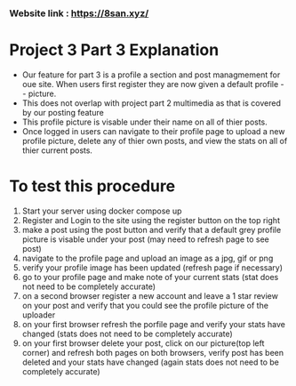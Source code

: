 ### Website link : https://8san.xyz/ 
  
# Project 3 Part 3 Explanation
- Our feature for part 3 is a profile a section and post managmement for oue site. When users first register they are now given a default profile - - picture.
- This does not overlap with project part 2 multimedia as that is covered by our posting feature
- This profile picture is visable under their name on all of thier posts.
- Once logged in users can navigate to their profile page to upload a new profile picture, delete any of thier own posts, and view the stats on all of thier current posts.


# To test this procedure 
1. Start your server using docker compose up
2. Register and Login to the site using the register button on the top right
3. make a post using the post button and verify that a default grey profile picture is visable under your post (may need to refresh page to see post)
4. navigate to the profile page and upload an image as a jpg, gif or png
5. verify your profile image has been updated (refresh page if necessary)
6. go to your profile page and make note of your current stats (stat does not need to be completely accurate)
7. on a second browser register a new account and leave a 1 star review on your post and verify that you could see the profile picture of the uploader
8. on your first browser refresh the porfile page and verify your stats have changed (stats does not need to be completely accurate)
9. on your first browser delete your post, click on our picture(top left corner) and refresh both pages on both browsers, verify post has been deleted and your stats have changed (again stats does not need to be completely accurate)
